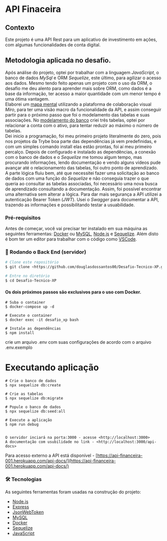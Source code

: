 # API Finaceira

## Contexto
Este projeto é uma API Rest para um aplicativo de investimento em ações, com algumas funcionalidades de conta digital.

## Metodologia aplicada no desafio.

Após análise do projeto, optei por trabalhar com a linguagem *JavaScript*, o banco de dados *MySql* e ORM *Sequelize*, este último, para agilizar o acesso aos dados. Mesmo tendo feito apenas um projeto com o uso da ORM, o desafio me deu alento para aprender mais sobre ORM, como dados é a base da informação, ter acesso a maior quantidade com um menor tempo é uma ótima vantagem.  
Elaborei um [mapa mental](https://github.com/douglasdossantos00/Desafio-Tecnico-XP/blob/main/images/Mapa%20mental%20desafio%20XP.png) utilizando a plataforma de colaboração visual *Miro*, para ter uma visão macro da funcionalidade da API, e assim conseguir partir para o próximo passo que foi o modelamento das tabelas e suas associações.
No [modelamento do banco](https://github.com/douglasdossantos00/Desafio-Tecnico-XP/blob/main/images/Modelagem%20do%20banco.png) criei três tabelas, optei por relacionar a conta com o ativo, para tentar reduzir ao máximo o número de tabelas.  
Dei inicio a programação, foi meu primeiro projeto literalmente do zero, pois nos projetos da Trybe boa parte das dependências já vem predefinidas, e com um simples comando install elas estão prontas, foi aí meu primeiro percalço. Depois de configurado e instalado as dependências, a conexão com o banco de dados e o *Sequelize* me tomou algum tempo, mas procurando informações, lendo documentação e vendo alguns vídeos pude avançar até o relacionamento das tabelas, foi outro ponto de aprendizado.  
A parte lógica fluiu bem, até que necessitei fazer uma solicitação ao banco de dados com uma função do *Sequelize* e não conseguia trazer o que queria ao consultar as tabelas associadas, foi necessário uma nova busca de aprendizado consultando a documentação. Assim, foi possível encontrar uma alternativa sem alterar a lógica. 
Para dar mais segurança a API utilizei a autenticação Bearer Token (*JWT*).
Usei o *Swagger* para documentar a API, trazendo as informações e possibilitando testar a usuabilidade.

### Pré-requisitos

Antes de começar, você vai precisar ter instalado em sua máquina as seguintes ferramentas:
[Docker](https://docker.com/) ou [MySQL](https://dev.mysql.com/), [Node.js](https://nodejs.org/en/) e [Sequelize](https://sequelize.org/). 
Além disto é bom ter um editor para trabalhar com o código como [VSCode](https://code.visualstudio.com/).

### 🎲 Rodando o Back End (servidor)

```bash
# Clone este repositório
$ git clone <https://github.com/douglasdossantos00/Desafio-Tecnico-XP.git>

# Entre no diretório
$ cd Desafio-Tecnico-XP
```
#### Os dois próximos passos são exclusivos para o uso com Docker.
```
# Suba o container
$ docker-compose up -d

# Execute o container
$ docker exec -it desafio_xp bash
```
```
# Instale as dependências
$ npm install
```
crie um arquivo .env com suas configurações de acordo com o arquivo .env.exemplo

# Executando aplicação
```
# Crie o banco de dados
$ npx sequelize db:create

# Crie as tabelas
$ npx sequelize db:migrate

# Popule o banco de dados
$ npx sequelize db:seed:all

# Execute a aplicação
$ npm run debug


O servidor inciará na porta:3000 - acesse <http://localhost:3000>               
A documentação com usubilidade no link - <http://localhost:3000/api-docs>  
```
Para acesso externo a API está disponível - [https://api-financeira-001.herokuapp.com/api-docs/](https://api-financeira-001.herokuapp.com/api-docs/)




### 🛠 Tecnologias

As seguintes ferramentas foram usadas na construção do projeto:

- [Node.js](https://nodejs.org/en/)
- [Express](https://expressjs.com/)
- [JsonWebToken](https://www.npmjs.com/package/jsonwebtoken)
- [MySQL](https://dev.mysql.com/)
- [Docker](https://docker.com/)
- [Sequelize](https://sequelize.org/)
- [JavaScript](https://www.javascript.com/)
